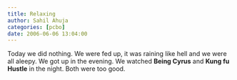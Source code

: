 ```yaml
---
title: Relaxing
author: Sahil Ahuja
categories: [pcbo]
date: 2006-06-06 13:04:00
---
```


Today we did nothing. We were fed up, it was raining like hell and we were all aleepy. We got up in the evening. We watched <span style="font-weight:bold;">Being Cyrus</span> and <span style="font-weight:bold;">Kung fu Hustle</span> in the night. Both were too good.